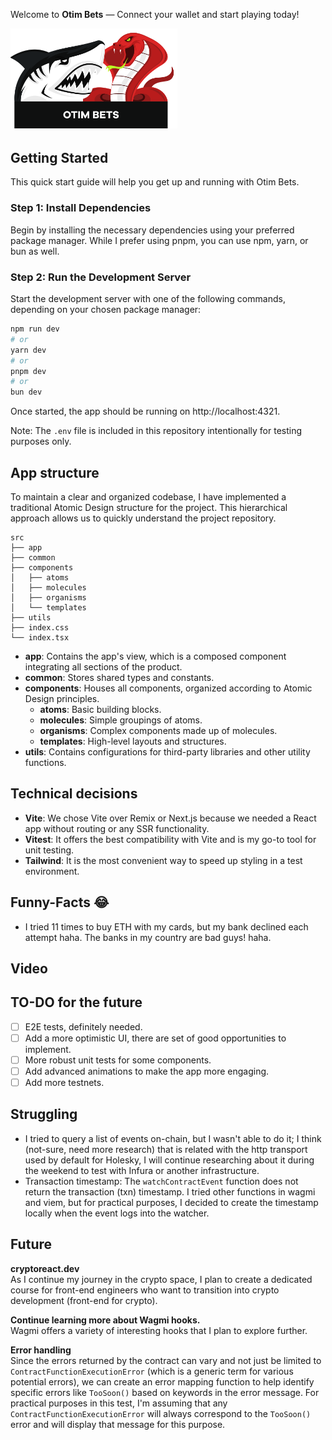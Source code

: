 Welcome to **Otim Bets** — Connect your wallet and start playing today!

<img height="160" src="https://raw.githubusercontent.com/carlosvq/juniorvillegas.com/main/public/otim-bets.svg">

<div style="margin-top: 32px">

## Getting Started

This quick start guide will help you get up and running with Otim Bets.

### Step 1: Install Dependencies

Begin by installing the necessary dependencies using your preferred package manager. While I prefer using pnpm, you can use npm, yarn, or bun as well.

### Step 2: Run the Development Server

Start the development server with one of the following commands, depending on your chosen package manager:

```bash
npm run dev
# or
yarn dev
# or
pnpm dev
# or
bun dev
```

Once started, the app should be running on http://localhost:4321.

Note: The `.env` file is included in this repository intentionally for testing purposes only.

## App structure

To maintain a clear and organized codebase, I have implemented a traditional Atomic Design structure for the project. This hierarchical approach allows us to quickly understand the project repository.

```
src
├── app
├── common
├── components
│   ├── atoms
│   ├── molecules
│   ├── organisms
│   └── templates
├── utils
├── index.css
└── index.tsx
```

- **app**: Contains the app's view, which is a composed component integrating all sections of the product.
- **common**: Stores shared types and constants.
- **components**: Houses all components, organized according to Atomic Design principles.
  - **atoms**: Basic building blocks.
  - **molecules**: Simple groupings of atoms.
  - **organisms**: Complex components made up of molecules.
  - **templates**: High-level layouts and structures.
- **utils**: Contains configurations for third-party libraries and other utility functions.

## Technical decisions

- **Vite**: We chose Vite over Remix or Next.js because we needed a React app without routing or any SSR functionality.
- **Vitest**: It offers the best compatibility with Vite and is my go-to tool for unit testing.
- **Tailwind**: It is the most convenient way to speed up styling in a test environment.

## Funny-Facts 😂

- I tried 11 times to buy ETH with my cards, but my bank declined each attempt haha. The banks in my country are bad guys! haha.

## Video

## TO-DO for the future

- [ ] E2E tests, definitely needed.
- [ ] Add a more optimistic UI, there are set of good opportunities to implement.
- [ ] More robust unit tests for some components.
- [ ] Add advanced animations to make the app more engaging.
- [ ] Add more testnets.

## Struggling

- I tried to query a list of events on-chain, but I wasn't able to do it; I think (not-sure, need more research) that is related with the http transport used by default for Holesky, I will continue researching about it during the weekend to test with Infura or another infrastructure.
- Transaction timestamp: The `watchContractEvent` function does not return the transaction (txn) timestamp. I tried other functions in wagmi and viem, but for practical purposes, I decided to create the timestamp locally when the event logs into the watcher.

## Future

**cryptoreact.dev**<br />
As I continue my journey in the crypto space, I plan to create a dedicated course for front-end engineers who want to transition into crypto development (front-end for crypto).

**Continue learning more about Wagmi hooks.**<br />
Wagmi offers a variety of interesting hooks that I plan to explore further.

**Error handling**<br />
Since the errors returned by the contract can vary and not just be limited to `ContractFunctionExecutionError` (which is a generic term for various potential errors), we can create an error mapping function to help identify specific errors like `TooSoon()` based on keywords in the error message. For practical purposes in this test, I'm assuming that any `ContractFunctionExecutionError` will always correspond to the `TooSoon()` error and will display that message for this purpose.

</div>
